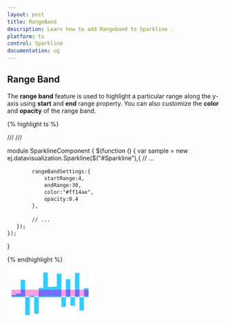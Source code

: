 ```yaml
---
layout: post
title: RangeBand
description: Learn how to add Rangeband to Sparkline .
platform: ts
control: Sparkline
documentation: ug
---
```


## Range Band  

The **range band** feature is used to highlight a particular range along the y-axis using **start** and **end** range property. You can also customize the **color** and **opacity** of the range band. 

{% highlight ts %}

/// <reference path="tsfiles/jquery.d.ts" />
/// <reference path="tsfiles/ej.web.all.d.ts" />

module SparklineComponent {
    $(function () {
        var sample = new ej.datavisualization.Sparkline($("#Sparkline"),{
            // ...
           
            rangeBandSettings:{
                startRange:4,
                endRange:30,
                color:"#ff14ae",
                opacity:0.4
            },

            // ...
       });
    });
}

{% endhighlight %}

![](Range-Band_images/Range-Band_img1.png)

